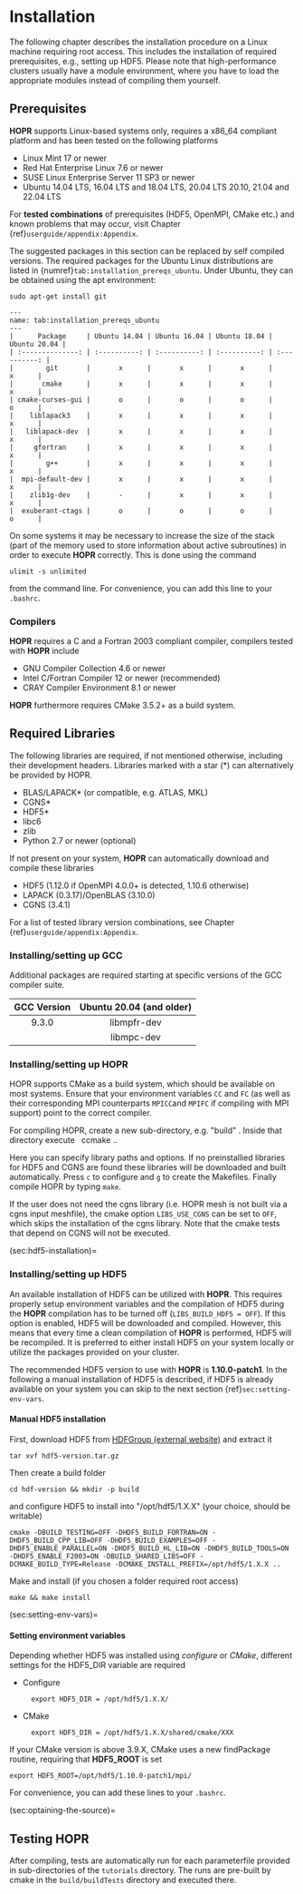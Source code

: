 # Installation

The following chapter describes the installation procedure on a Linux machine requiring root access.
This includes the installation of required prerequisites, e.g., setting up HDF5.
Please note that high-performance clusters usually have a module environment, where you have to load the appropriate modules
instead of compiling them yourself.

## Prerequisites
**HOPR** supports Linux-based systems only, requires a x86_64 compliant platform and has been tested on the following platforms

- Linux Mint 17 or newer
- Red Hat Enterprise Linux 7.6 or newer
- SUSE Linux Enterprise Server 11 SP3 or newer
- Ubuntu 14.04 LTS, 16.04 LTS and 18.04 LTS, 20.04 LTS 20.10, 21.04 and 22.04 LTS

For **tested combinations** of prerequisites (HDF5, OpenMPI, CMake etc.) and known problems that may occur, visit
Chapter {ref}`userguide/appendix:Appendix`.

The suggested packages in this section can be replaced by self compiled versions. The required packages for the Ubuntu Linux
distributions are listed in {numref}`tab:installation_prereqs_ubuntu`.
Under Ubuntu, they can be obtained using the apt environment:

    sudo apt-get install git

```{table} Debian/Ubuntu packages. x: required, o: optional, -: not available
---
name: tab:installation_prereqs_ubuntu
---
|      Package     | Ubuntu 14.04 | Ubuntu 16.04 | Ubuntu 18.04 | Ubuntu 20.04 |
| :--------------: | :----------: | :----------: | :----------: | :----------: |
|        git       |       x      |       x      |       x      |       x      |
|       cmake      |       x      |       x      |       x      |       x      |
| cmake-curses-gui |       o      |       o      |       o      |       o      |
|    liblapack3    |       x      |       x      |       x      |       x      |
|   liblapack-dev  |       x      |       x      |       x      |       x      |
|     gfortran     |       x      |       x      |       x      |       x      |
|        g++       |       x      |       x      |       x      |       x      |
|  mpi-default-dev |       x      |       x      |       x      |       x      |
|    zlib1g-dev    |       -      |       x      |       x      |       x      |
|  exuberant-ctags |       o      |       o      |       o      |       o      |
```
On some systems it may be necessary to increase the size of the stack (part of the memory used to store information about active
subroutines) in order to execute **HOPR** correctly. This is done using the command

    ulimit -s unlimited

from the command line. For convenience, you can add this line to your `.bashrc`.

### Compilers
**HOPR** requires a C and a Fortran 2003 compliant compiler, compilers tested with **HOPR** include

- GNU Compiler Collection 4.6 or newer
- Intel C/Fortran Compiler 12 or newer (recommended)
- CRAY Compiler Environment 8.1 or newer

**HOPR** furthermore requires CMake 3.5.2+ as a build system.

## Required Libraries
The following libraries are required, if not mentioned otherwise, including their development headers. Libraries marked with a star
(*) can alternatively be provided by HOPR.

- BLAS/LAPACK* (or compatible, e.g. ATLAS, MKL)
- CGNS*
- HDF5*
- libc6
- zlib
- Python 2.7 or newer (optional)

If not present on your system, **HOPR** can automatically download and compile these libraries

- HDF5 (1.12.0 if OpenMPI 4.0.0+ is detected, 1.10.6 otherwise)
- LAPACK (0.3.17)/OpenBLAS (3.10.0)
- CGNS (3.4.1)

For a list of tested library version combinations, see Chapter {ref}`userguide/appendix:Appendix`.

### Installing/setting up GCC

Additional packages are required starting at specific versions of the GCC compiler suite.

|    GCC Version   | Ubuntu 20.04 (and older) |
| :--------------: |       :----------:       |
|       9.3.0      |        libmpfr-dev       |
|                  |        libmpc-dev        |

### Installing/setting up HOPR
HOPR supports CMake as a build system, which should be available on most systems. Ensure that your environment variables `CC` and
`FC` (as well as their corresponding MPI counterparts `MPICC`and `MPIFC` if compiling with MPI support) point to the correct compiler.

For compiling HOPR, create a new sub-directory, e.g. "build" . Inside that directory execute
 
   ccmake ..

Here you can specify library paths and options. If no preinstallied libraries for HDF5 and CGNS are found these libraries will be
downloaded and built automatically. Press `c` to configure and `g` to create the Makefiles. Finally compile HOPR by typing `make`.

If the user does not need the cgns library (i.e. HOPR mesh is not built via a cgns input meshfile), the cmake option `LIBS_USE_CGNS` can be set to `OFF`, which skips the installation of the cgns library. Note that the cmake tests that depend on CGNS will not be executed. 

(sec:hdf5-installation)=
### Installing/setting up HDF5

An available installation of HDF5 can be utilized with **HOPR**. This requires properly setup environment variables and the
compilation of HDF5 during the **HOPR** compilation has to be turned off (`LIBS_BUILD_HDF5 = OFF`). If this option is enabled,
HDF5 will be downloaded and compiled. However, this means that every time a clean compilation of **HOPR** is performed, HDF5 will
be recompiled. It is preferred to either install HDF5 on your system locally or utilize the packages provided on your cluster.

The recommended HDF5 version to use with **HOPR** is **1.10.0-patch1**. In the following a manual installation of HDF5 is described,
if HDF5 is already available on your system you can skip to the next section {ref}`sec:setting-env-vars`.

#### Manual HDF5 installation

First, download HDF5 from [HDFGroup (external website)](https://portal.hdfgroup.org/display/support/Downloads) and extract it

    tar xvf hdf5-version.tar.gz

Then create a build folder

    cd hdf-version && mkdir -p build

and configure HDF5 to install into "/opt/hdf5/1.X.X" (your choice, should be writable)

    cmake -DBUILD_TESTING=OFF -DHDF5_BUILD_FORTRAN=ON -DHDF5_BUILD_CPP_LIB=OFF -DHDF5_BUILD_EXAMPLES=OFF -DHDF5_ENABLE_PARALLEL=ON -DHDF5_BUILD_HL_LIB=ON -DHDF5_BUILD_TOOLS=ON -DHDF5_ENABLE_F2003=ON -DBUILD_SHARED_LIBS=OFF -DCMAKE_BUILD_TYPE=Release -DCMAKE_INSTALL_PREFIX=/opt/hdf5/1.X.X ..

Make and install (if you chosen a folder required root access)

    make && make install

(sec:setting-env-vars)=
#### Setting environment variables

Depending whether HDF5 was installed using *configure* or *CMake*, different settings for the HDF5_DIR variable are required

* Configure

        export HDF5_DIR = /opt/hdf5/1.X.X/

* CMake

        export HDF5_DIR = /opt/hdf5/1.X.X/shared/cmake/XXX

If your CMake version is above 3.9.X, CMake uses a new findPackage routine, requiring that **HDF5_ROOT** is set

    export HDF5_ROOT=/opt/hdf5/1.10.0-patch1/mpi/

For convenience, you can add these lines to your `.bashrc`.

(sec:optaining-the-source)=

## Testing HOPR
After compiling, tests are automatically run for each parameterfile provided in sub-directories of the `tutorials` directory. The runs are pre-built by cmake in the `build/buildTests` directory and executed there.
